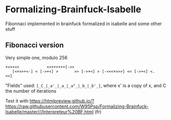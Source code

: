 # Formalizing-Brainfuck-Isabelle
Fibonnaci implemented in brainfuck formalized in isabelle and some other stuff 

## Fibonacci version
Very simple one, modulo 256
```
+>>+<<            <<++++++[->>
   [<+>>+<-] < [->+<] >       >> [->+<] > [-<<<+>>>] << [->+<] <.
<<]
```
"Fields" used: `[_C_|_a'_|_a_|_a"_|_b_|_b'_]`, where x' is a copy of x, and C the number of iterations

Test it with https://htmlpreview.github.io/?https://raw.githubusercontent.com/W95Psp/Formalizing-Brainfuck-Isabelle/master///Interpreteur%20BF.html (fr)
